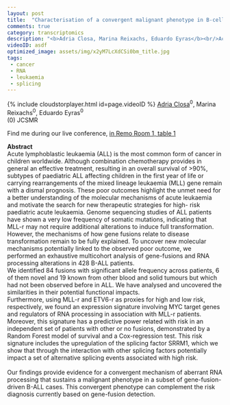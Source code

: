 ```yaml
---
layout: post
title:  "Characterisation of a convergent malignant phenotype in B-cell acute lymphoblastic leukaemia"
comments: true
category: transcriptomics
description: "<b>Adria Closa, Marina Reixachs, Eduardo Eyras</b><br/>Acute lymphoblastic leukaemia (ALL) is the most co..."
videoID: asdf
optimized_image: assets/img/x2yM7LcXdCSi0bm_title.jpg
tags:
 - cancer
 - RNA
 - leukaemia
 - splicing
---
```

{% include cloudstorplayer.html id=page.videoID %}
<u>Adria Closa</u><sup>0</sup>, Marina Reixachs<sup>0</sup>, Eduardo Eyras<sup>0</sup><br/>
\(0\) JCSMR

Find me during our live conference, [in Remo Room 1, table 1](https://remo.co)

<b>Abstract</b><br/>
Acute lymphoblastic leukaemia \(ALL\) is the most common form of cancer in children worldwide. Although combination chemotherapy provides in general an effective treatment, resulting in an overall survival of &gt;90%, subtypes of paediatric ALL affecting children in the first year of life or carrying rearrangements of the mixed lineage leukaemia \(MLL\) gene remain with a dismal prognosis. These poor outcomes highlight the unmet need for a better understanding of the molecular mechanisms of acute leukaemia and motivate the search for new therapeutic strategies for high- risk paediatric acute leukaemia. Genome sequencing studies of ALL patients have shown a very low frequency of somatic mutations, indicating that MLL-r may not require additional alterations to induce full transformation. However, the mechanisms of how gene fusions relate to disease transformation remain to be fully explained. To uncover new molecular mechanisms potentially linked to the observed poor outcome, we performed an exhaustive multicohort analysis of gene-fusions and RNA processing alterations in 428 B-ALL patients.<br/>We identified 84 fusions with significant allele frequency across patients, 6 of them novel and 19 known from other blood and solid tumours but which had not been observed before in ALL. We have analysed and uncovered the similarities in their potential functional impacts.<br/>Furthermore, using MLL-r and ETV6-r as proxies for high and low risk, respectively, we found an expression signature involving MYC target genes and regulators of RNA processing in association with MLL-r patients. Moreover, this signature has a predictive power related with risk in an independent set of patients with other or no fusions, demonstrated by a Random Forest model of survival and a Cox-regression test. This risk signature includes the upregulation of the splicing factor SRRM1, which we show that through the interaction with other splicing factors potentially impact a set of alternative splicing events associated with high risk. <br/><br/>Our findings provide evidence for a convergent mechanism of aberrant RNA processing that sustains a malignant phenotype in a subset of gene-fusion-driven B-ALL cases. This convergent phenotype can complement the risk diagnosis currently based on gene-fusion detection.
